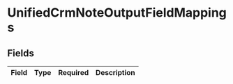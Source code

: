 # UnifiedCrmNoteOutputFieldMappings


## Fields

| Field       | Type        | Required    | Description |
| ----------- | ----------- | ----------- | ----------- |